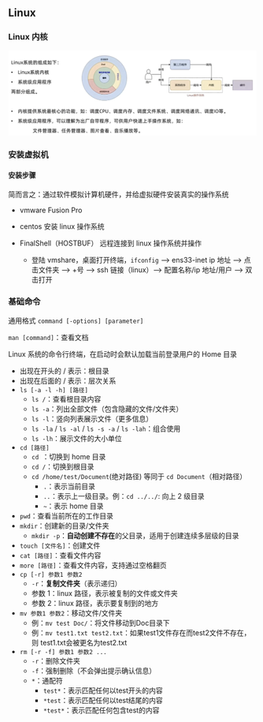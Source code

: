 ## Linux

### Linux 内核

![](/images/linux/内核.jpg)

### 安装虚拟机

#### 安装步骤

简而言之：通过软件模拟计算机硬件，并给虚拟硬件安装真实的操作系统

- vmware Fusion Pro
- centos 安装 linux 操作系统
- FinalShell（HOSTBUF） 远程连接到 linux 操作系统并操作

  - 登陆 vmshare，桌面打开终端，`ifconfig` --> ens33-inet ip 地址 --> 点击文件夹 --> +号 --> ssh 链接（linux）--> 配置名称/ip 地址/用户 --> 双击打开

### 基础命令

通用格式 `command [-options] [parameter]`

`man [command]`：查看文档

Linux 系统的命令行终端，在启动时会默认加载当前登录用户的 Home 目录

- 出现在开头的 / 表示：根目录
- 出现在后面的 / 表示：层次关系
- `ls [-a -l -h] [路径]`
  - `ls /`：查看根目录内容
  - `ls -a`：列出全部文件（包含隐藏的文件/文件夹）
  - `ls -l`：竖向列表展示文件（更多信息）
  - `ls -la` / `ls -al` / `ls -s -a` / `ls -lah`：组合使用
  - `ls -lh`：展示文件的大小单位
- `cd [路径]`
  - `cd `：切换到 home 目录
  - `cd /`：切换到根目录
  - `cd /home/test/Document`(绝对路径) 等同于 `cd Document`（相对路径）
    - `.`：表示当前目录
    - `..`：表示上一级目录。例：`cd ../../`: 向上 2 级目录
    - `~`：表示 home 目录
- `pwd`：查看当前所在的工作目录
- `mkdir`：创建新的目录/文件夹
  - `mkdir -p`：**自动创建不存在**的父目录，适用于创建连续多层级的目录
- `touch [文件名]`：创建文件
- `cat [路径]`：查看文件内容
- `more [路径]`：查看文件内容，支持通过空格翻页
- `cp [-r] 参数1 参数2`
  - `-r`：**复制文件夹**（表示递归）
  - 参数 1：linux 路径，表示被复制的文件或文件夹
  - 参数 2：linux 路径，表示要复制到的地方
- `mv 参数1 参数2`：移动文件/文件夹
  - 例：`mv test Doc/`：将文件移动到Doc目录下
  - 例：`mv test1.txt test2.txt`：如果test1文件存在而test2文件不存在，则 test1.txt会被更名为test2.txt
- `rm [-r -f] 参数1 参数2 ...`
  - `-r`：删除文件夹
  - `-f`：强制删除（不会弹出提示确认信息）
  - `*`：通配符
    - `test*`：表示匹配任何以test开头的内容
	- `*test`：表示匹配任何以test结尾的内容
	- `*test*`：表示匹配任何包含test的内容

